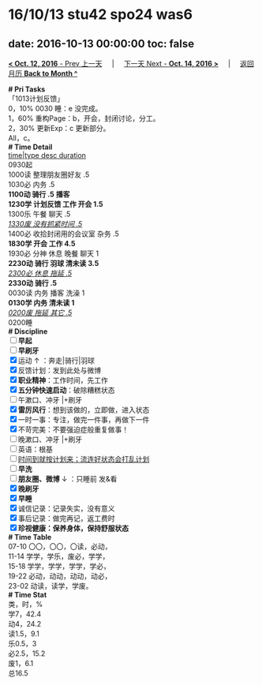 # 16/10/13 stu42 spo24 was6

date: 2016-10-13 00:00:00
toc: false
---
[**< Oct. 12, 2016** - Prev 上一天](/lifelogs/2016/10/d12.md) &nbsp; &nbsp; | &nbsp; &nbsp; [下一天 Next - **Oct. 14, 2016 >**](/lifelogs/2016/10/d14.md) &nbsp; &nbsp; |  &nbsp; &nbsp; [返回月历 **Back to Month ^**](/lifelogs/2016/10/index.md)
<br/><div><b># Pri Tasks</b></div><div>「1013计划反馈」</div><div>0，10% 0030 睡：e 没完成。</div><div>1，60% 重构Page：b，开会，封闭讨论，分工。</div><div>2，30% 更新Exp：c 更新部分。</div><div>All，c。</div><div><b># Time Detail</b></div><div><u>time|type desc duration</u></div><div>0930起</div><div>1000读 整理朋友圈好友 .5</div><div>1030必 内务 .5</div><div><b>1100动 骑行 .5</b> <b>播客</b></div><div><b>1230学 计划反馈 工作 开会 1.5</b></div><div>1300乐 午餐 聊天 .5</div><div><u><i>1330废 没有抓紧时间 .5</i></u></div><div>1400必 收拾封闭用的会议室 杂务 .5</div><div><b>1830学 开会 工作 4.5</b></div><div>1930必 分神 休息 晚餐 聊天 1</div><div><b>2230动 骑行 羽球 清未读 3.5</b></div><div><u><i>2300必 休息 拖延 .5</i></u></div><div><b>2330动 骑行 .5</b></div><div>0030读 内务 播客 洗澡 1</div><div><b>0130学 内务 清未读 1</b></div><div><u><i>0200废 拖延 其它 .5</i></u></div><div>0200睡</div><div><b># Discipline</b></div><div><b><input type="checkbox"/></b><b>早起</b></div><div><input type="checkbox"/><b>早刷牙</b></div><div><input checked="true" type="checkbox"/>运动 ↑ ：奔走|骑行|羽球</div><div><input checked="true" type="checkbox"/>反馈计划：发到此处与微博</div><div><input checked="true" type="checkbox"/><b>职业精神</b>：工作时间，先工作</div><div><input checked="true" type="checkbox"/><b>五分钟快速启动</b>：破除糟糕状态</div><div><input type="checkbox"/>午漱口、冲牙 |+刷牙</div><div><input checked="true" type="checkbox"/><b>雷厉风行</b>：想到该做的，立即做，进入状态</div><div><input checked="true" type="checkbox"/>一时一事：专注，做完一件事，再做下一件</div><div><input checked="true" type="checkbox"/>不苛完美：不要强迫症般重复做事！</div><div><input type="checkbox"/>晚漱口、冲牙 |+刷牙</div><div><input type="checkbox"/>英语：根基</div><div><u><input type="checkbox"/></u><u>时间到就按计划来；流连好状态会打乱计划</u></div><div><input type="checkbox"/><b>早洗</b></div><div><b><input type="checkbox"/></b><b>朋友圈、微博</b> ↓ ：只睡前 发&amp;看</div><div><b><input checked="true" type="checkbox"/></b><b>晚刷牙</b></div><div><input checked="true" type="checkbox"/><b>早睡</b></div><div><input checked="true" type="checkbox"/>诚信记录：记录失实，没有意义</div><div><input checked="true" type="checkbox"/>事后记录：做完再记，返工费时</div><div><b><input checked="true" type="checkbox"/></b><b>珍视健康：保养身体，保持舒服状态</b></div><div><b># Time Table</b></div><div>07-10 〇〇，〇〇，〇读，必动，</div><div>11-14 学学，学乐，废必，学学，</div><div>15-18 学学，学学，学学，学必，</div><div>19-22 必动，动动，动动，动必，</div><div>23-02 动读，读学，学废。</div><div><b># Time Stat</b></div><div>类，时，%</div><div>学7，42.4</div><div>动4，24.2</div><div>读1.5，9.1</div><div>乐0.5，3</div><div>必2.5，15.2</div><div>废1，6.1</div><div>总16.5</div>
